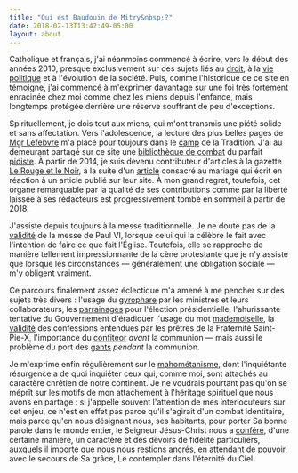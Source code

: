 ```yaml
---
title: "Qui est Baudouin de Mitry&nbsp;?"
date: 2018-02-13T13:42:49-05:00
layout: about
---
```


Catholique et français, j'ai néanmoins commencé à écrire, vers le début des années 2010, presque exclusivement sur des sujets liés au [droit](/tags/droit/), à la [vie politique](/tags/politique/) et à l'évolution de la société. Puis, comme l'historique de ce site en témoigne, j'ai commencé à m'exprimer davantage sur une foi très fortement enracinée chez moi comme chez les miens depuis l'enfance, mais longtemps protégée derrière une réserve souffrant de peu d'exceptions.

Spirituellement, je dois tout aux miens, qui m'ont transmis une piété solide et sans affectation. Vers l'adolescence,  la lecture des plus belles pages de [Mgr Lefebvre](/posts/priere-pour-la-glorification-de-mgr-lefebvre/) m'a placé pour toujours dans le [camp](/tags/fsspx/) de la Tradition. J'ai au demeurant partagé sur ce site une [bibliothèque de combat](/posts/la-bibliotheque-de-combat-du-parfait-pidiste/) du parfait [pidiste](https://fr.wikipedia.org/wiki/Fraternité_sacerdotale_Saint-Pie-X). À partir de 2014, je suis devenu contributeur d'articles à la gazette [Le Rouge et le Noir](https://www.lerougeetlenoir.org), à la suite d'un [article](/posts/le-mariage-est-il-toujours-un-sacrement/) consacré au mariage qui écrit en réaction à un article publié sur leur site. À mon grand regret, toutefois, cet organe remarquable par la qualité de ses contributions comme par la liberté laissée à ses rédacteurs est progressivement tombé en sommeil à partir de 2018. 

J'assiste depuis toujours à la messe traditionnelle.  Je ne doute pas de la [validité](/posts/mgr-williamson-sur-la-validite-des-rites-de-paul-vi/) de la messe de Paul VI, lorsque celui qui la célèbre le fait avec l'intention de faire ce que fait l'Église. Toutefois, elle se rapproche de manière tellement impressionnante de la cène protestante que je n'y assiste que lorsque les circonstances — généralement une obligation sociale — m'y obligent vraiment.

Ce parcours finalement assez éclectique m'a amené à me pencher sur des sujets très divers&nbsp;: l'usage du [gyrophare](/posts/le-vol-de-nadine-morano/) par les ministres et leurs collaborateurs, les [parrainages](/posts/marine-le-pen-et-les-cinq-cents-signatures/) pour l'élection présidentielle, l'ahurissante tentative du Gouvernement d'éradiquer l'usage du mot [mademoiselle](/posts/madame-mademoiselle-monsieur/), la [validité](/posts/les-confessions-entendues-par-les-pretres-de-la-fsspx-sont-elles-valides/) des confessions entendues par les prêtres de la Fraternité Saint-Pie-X, l'importance du [confiteor](/posts/le-confiteor-avant-la-communion/) _avant_ la communion — mais aussi le problème du port des [gants](/posts/de-la-sainte-communion-et-des-gants/) _pendant_ la communion.

Je m'exprime enfin régulièrement sur le [mahométanisme](/tags/mahométanisme/), dont l'inquiétante résurgence a de quoi inquiéter ceux qui, comme moi, sont attachés au caractère chrétien de notre continent.  Je ne voudrais pourtant pas qu'on se méprît sur les motifs de mon attachement à l'héritage spirituel que nous avons en partage&nbsp;: si j'appelle souvent l'attention de mes interlocuteurs sur cet enjeu, ce n'est en effet pas parce qu'il s'agirait d'un combat identitaire, mais parce qu'en nous désignant nous, ses habitants, pour porter Sa bonne parole dans le monde entier, le Seigneur Jésus-Christ nous a [conféré](/posts/eloge-de-la-charite-par-mgr-lefebvre/), d'une certaine manière, un caractère et des devoirs de fidélité particuliers, auxquels il importe que nous nous restions ancrés, en attendant de pouvoir, avec le secours de Sa grâce, Le contempler dans l'éternité du Ciel.

